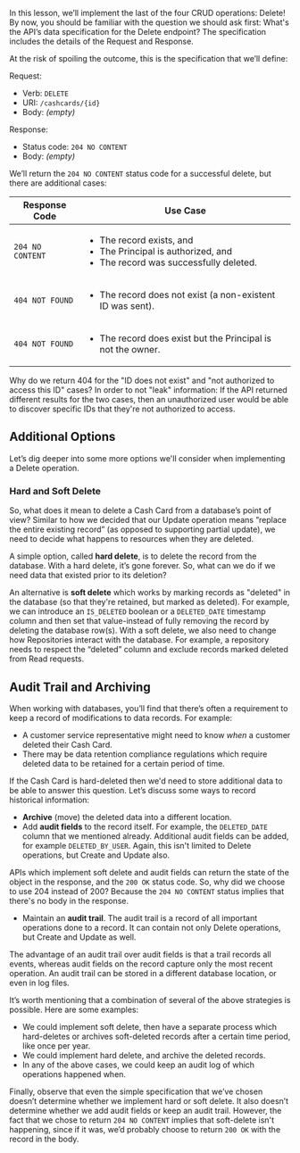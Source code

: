 In this lesson, we’ll implement the last of the four CRUD operations: Delete! By now, you should be familiar with the question we should ask first: What's the API’s data specification for the Delete endpoint? The specification includes the details of the Request and Response.

At the risk of spoiling the outcome, this is the specification that we’ll define:

Request:

- Verb: `DELETE`
- URI: `/cashcards/{id}`
- Body: _(empty)_

Response:

- Status code: `204 NO CONTENT`
- Body: _(empty)_

We’ll return the `204 NO CONTENT` status code for a successful delete, but there are additional cases:

| Response Code    | Use Case                                                                                                                              |
| ---------------- | ------------------------------------------------------------------------------------------------------------------------------------- |
| `204 NO CONTENT` | <ul> <li>The record exists, and </li> <li>The Principal is authorized, and </li> <li>The record was successfully deleted. </li> </ul> |
| `404 NOT FOUND`  | <ul> <li>The record does not exist (a non-existent ID was sent). </li> </ul>                                                          |
| `404 NOT FOUND`  | <ul> <li>The record does exist but the Principal is not the owner. </li> </ul>                                                        |

Why do we return 404 for the "ID does not exist" and "not authorized to access this ID" cases? In order to not "leak" information: If the API returned different results for the two cases, then an unauthorized user would be able to discover specific IDs that they're not authorized to access.

## Additional Options

Let’s dig deeper into some more options we'll consider when implementing a Delete operation.

### Hard and Soft Delete

So, what does it mean to delete a Cash Card from a database’s point of view? Similar to how we decided that our Update operation means ”replace the entire existing record” (as opposed to supporting partial update), we need to decide what happens to resources when they are deleted.

A simple option, called **hard delete**, is to delete the record from the database. With a hard delete, it’s gone forever. So, what can we do if we need data that existed prior to its deletion?

An alternative is **soft delete** which works by marking records as "deleted" in the database (so that they're retained, but marked as deleted). For example, we can introduce an `IS_DELETED` boolean or a `DELETED_DATE` timestamp column and then set that value-instead of fully removing the record by deleting the database row(s). With a soft delete, we also need to change how Repositories interact with the database. For example, a repository needs to respect the “deleted” column and exclude records marked deleted from Read requests.

## Audit Trail and Archiving

When working with databases, you’ll find that there’s often a requirement to keep a record of modifications to data records. For example:

- A customer service representative might need to know _when_ a customer deleted their Cash Card.
- There may be data retention compliance regulations which require deleted data to be retained for a certain period of time.

If the Cash Card is hard-deleted then we'd need to store additional data to be able to answer this question. Let’s discuss some ways to record historical information:

- **Archive** (move) the deleted data into a different location.
- Add **audit fields** to the record itself. For example, the `DELETED_DATE` column that we mentioned already. Additional audit fields can be added, for example `DELETED_BY_USER`. Again, this isn't limited to Delete operations, but Create and Update also.

APIs which implement soft delete and audit fields can return the state of the object in the response, and the `200 OK` status code. So, why did we choose to use 204 instead of 200? Because the `204 NO CONTENT` status implies that there's no body in the response.

- Maintain an **audit trail**. The audit trail is a record of all important operations done to a record. It can contain not only Delete operations, but Create and Update as well.

The advantage of an audit trail over audit fields is that a trail records all events, whereas audit fields on the record capture only the most recent operation. An audit trail can be stored in a different database location, or even in log files.

It’s worth mentioning that a combination of several of the above strategies is possible. Here are some examples:

- We could implement soft delete, then have a separate process which hard-deletes or archives soft-deleted records after a certain time period, like once per year.
- We could implement hard delete, and archive the deleted records.
- In any of the above cases, we could keep an audit log of which operations happened when.

Finally, observe that even the simple specification that we’ve chosen doesn’t determine whether we implement hard or soft delete. It also doesn’t determine whether we add audit fields or keep an audit trail. However, the fact that we chose to return `204 NO CONTENT` implies that soft-delete isn't happening, since if it was, we’d probably choose to return `200 OK` with the record in the body.
